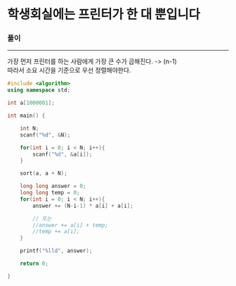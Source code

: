 학생회실에는 프린터가 한 대 뿐입니다
=============

### 풀이
***

가장 먼저 프린터를 하는 사람에게 가장 큰 수가 곱해진다. -> (n-1)  
따라서 소요 시간을 기준으로 우선 정렬해야한다.

```c++
#include <algorithm>
using namespace std;

int a[1000001];

int main() {

	int N;
	scanf("%d", &N);

	for(int i = 0; i < N; i++){
		scanf("%d", &a[i]);
	}

	sort(a, a + N);

	long long answer = 0;
	long long temp = 0;
	for(int i = 0; i < N; i++){
		answer += (N-i-1) * a[i] + a[i];

		// 또는
		//answer += a[i] + temp;
		//temp += a[i];
	}

	printf("%lld", answer);

	return 0;

}

```
